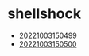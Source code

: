 # shellshock
- [20221003150499](/zet/20221003150499/README.md)
- [20221003150500](/zet/20221003150500/README.md)

